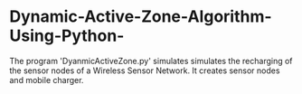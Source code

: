 # Dynamic-Active-Zone-Algorithm-Using-Python-

The program 'DyanmicActiveZone.py' simulates simulates the recharging of the sensor nodes of a Wireless Sensor Network.
It creates sensor nodes and mobile charger.